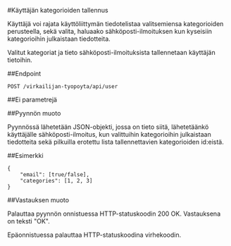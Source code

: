 #Käyttäjän kategorioiden tallennus

Käyttäjä voi rajata käyttöliittymän tiedotelistaa valitsemiensa kategorioiden perusteella, 
sekä valita, haluaako sähköposti-ilmoituksen kun kyseisiin kategorioihin julkaistaan tiedotteita.

Valitut kategoriat ja tieto sähköposti-ilmoituksista tallennetaan käyttäjän tietoihin.

##Endpoint

`POST /virkailijan-tyopoyta/api/user`

##Ei parametrejä

##Pyynnön muoto

Pyynnössä lähetetään JSON-objekti, jossa on tieto siitä, lähetetäänkö käyttäjälle 
sähköposti-ilmoitus, kun valittuihin kategorioihin julkaistaan tiedotteita sekä 
pilkuilla erotettu lista tallennettavien kategorioiden id:eistä.

##Esimerkki

```
{
    "email": [true/false],
    "categories": [1, 2, 3]
}
```

##Vastauksen muoto

Palauttaa pyynnön onnistuessa HTTP-statuskoodin 200 OK. Vastauksena on teksti "OK".

Epäonnistuessa palauttaa HTTP-statuskoodina virhekoodin.
